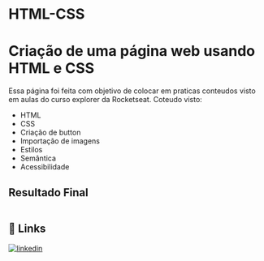 # HTML-CSS


# Criação de uma página web usando HTML e CSS

Essa página foi feita com objetivo de colocar em praticas conteudos visto em aulas do curso explorer da Rocketseat.
Coteudo visto:
- HTML
- CSS
- Criação de button
- Importação de imagens
- Estilos
- Semântica
- Acessibilidade

## Resultado Final

<p align = "center"> 
    <img src=""images/ResultadoFinal.png>
</p>

## 🔗 Links
[![linkedin](https://img.shields.io/badge/linkedin-0A66C2?style=for-the-badge&logo=linkedin&logoColor=white)](https://www.linkedin.com/in/weslei-melo-33552b82/)

